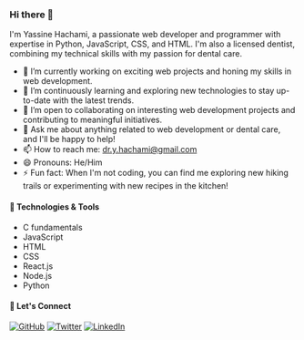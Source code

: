 ### Hi there 👋

I'm Yassine Hachami, a passionate web developer and programmer with expertise in Python, JavaScript, CSS, and HTML. I'm also a licensed dentist, combining my technical skills with my passion for dental care.

- 🔭 I’m currently working on exciting web projects and honing my skills in web development.
- 🌱 I’m continuously learning and exploring new technologies to stay up-to-date with the latest trends.
- 👯 I’m open to collaborating on interesting web development projects and contributing to meaningful initiatives.
- 💬 Ask me about anything related to web development or dental care, and I'll be happy to help!
- 📫 How to reach me: dr.y.hachami@gmail.com
- 😄 Pronouns: He/Him
- ⚡ Fun fact: When I'm not coding, you can find me exploring new hiking trails or experimenting with new recipes in the kitchen!

#### 🔧 Technologies & Tools

- C fundamentals  
- JavaScript
- HTML
- CSS 
- React.js
- Node.js
- Python 

#### 📢 Let's Connect

[![GitHub](https://img.shields.io/badge/GitHub-Dr--Hachami-blue?style=flat&logo=github)](https://github.com/Dr-Hachami)
[![Twitter](https://img.shields.io/twitter/follow/hachamiyacine?style=social)](https://twitter.com/hachamiyacine)
[![LinkedIn](https://img.shields.io/badge/LinkedIn-Yassine%20Hachami-blue?style=flat&logo=linkedin)](https://www.linkedin.com/in/yassine-hachami/)

<!-- Add any additional sections or customizations as per your preference -->
